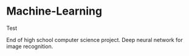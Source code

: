 # Machine-Learning
Test

End of high school computer science project.
Deep neural network for image recognition.
